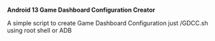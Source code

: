 <b>Android 13 Game Dashboard Configuration Creator</b>

A simple script to create Game Dashboard Configuration 
just /GDCC.sh using root shell or ADB

